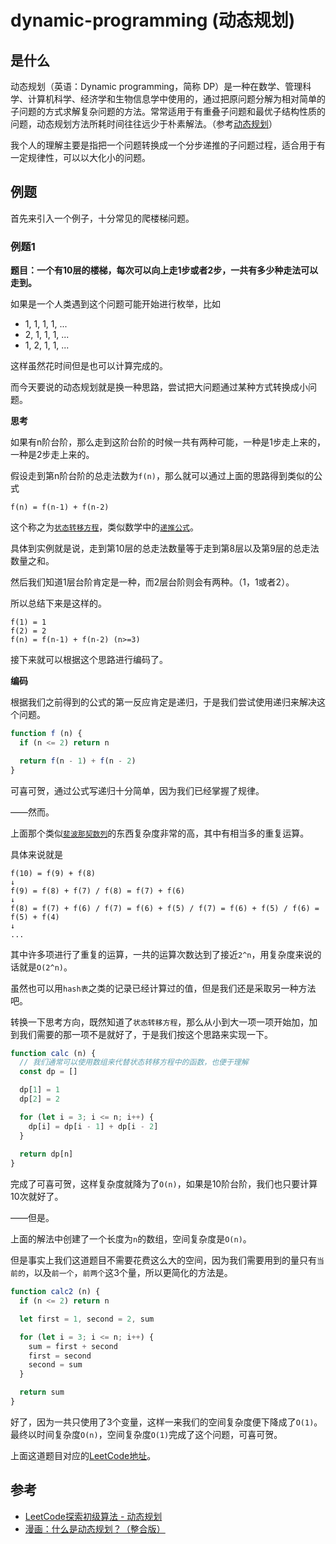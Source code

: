 # dynamic-programming (动态规划)

## 是什么

动态规划（英语：Dynamic programming，简称 DP）是一种在数学、管理科学、计算机科学、经济学和生物信息学中使用的，通过把原问题分解为相对简单的子问题的方式求解复杂问题的方法。常常适用于有重叠子问题和最优子结构性质的问题，动态规划方法所耗时间往往远少于朴素解法。（参考[动态规划](https://leetcode-cn.com/tag/dynamic-programming/)）

我个人的理解主要是指把一个问题转换成一个分步递推的子问题过程，适合用于有一定规律性，可以以大化小的问题。

## 例题

首先来引入一个例子，十分常见的爬楼梯问题。

### 例题1

**题目：一个有10层的楼梯，每次可以向上走1步或者2步，一共有多少种走法可以走到。**

如果是一个人类遇到这个问题可能开始进行枚举，比如 

- 1, 1, 1, 1, ...
- 2, 1, 1, 1, ...
- 1, 2, 1, 1, ...

这样虽然花时间但是也可以计算完成的。

而今天要说的动态规划就是换一种思路，尝试把大问题通过某种方式转换成小问题。

**思考**

如果有n阶台阶，那么走到这阶台阶的时候一共有两种可能，一种是1步走上来的，一种是2步走上来的。

假设走到第n阶台阶的总走法数为`f(n)`，那么就可以通过上面的思路得到类似的公式

```
f(n) = f(n-1) + f(n-2)
```

这个称之为[`状态转移方程`](https://baike.baidu.com/item/%E7%8A%B6%E6%80%81%E8%BD%AC%E7%A7%BB%E6%96%B9%E7%A8%8B)，类似数学中的[`递推公式`](https://baike.baidu.com/item/%E9%80%92%E6%8E%A8%E5%85%AC%E5%BC%8F)。

具体到实例就是说，走到第10层的总走法数量等于走到第8层以及第9层的总走法数量之和。

然后我们知道1层台阶肯定是一种，而2层台阶则会有两种。（1，1或者2）。

所以总结下来是这样的。

```
f(1) = 1
f(2) = 2
f(n) = f(n-1) + f(n-2) (n>=3)
```

接下来就可以根据这个思路进行编码了。

**编码**

根据我们之前得到的公式的第一反应肯定是递归，于是我们尝试使用递归来解决这个问题。

```js
function f (n) {
  if (n <= 2) return n

  return f(n - 1) + f(n - 2)
}
```

可喜可贺，通过公式写递归十分简单，因为我们已经掌握了规律。

——然而。

上面那个类似[`斐波那契数列`](https://baike.baidu.com/item/%E6%96%90%E6%B3%A2%E9%82%A3%E5%A5%91%E6%95%B0%E5%88%97)的东西复杂度非常的高，其中有相当多的重复运算。

具体来说就是

```
f(10) = f(9) + f(8)
↓
f(9) = f(8) + f(7) / f(8) = f(7) + f(6)
↓
f(8) = f(7) + f(6) / f(7) = f(6) + f(5) / f(7) = f(6) + f(5) / f(6) = f(5) + f(4)
↓
...
```

其中许多项进行了重复的运算，一共的运算次数达到了接近`2^n`，用复杂度来说的话就是`O(2^n)`。

虽然也可以用`hash表`之类的记录已经计算过的值，但是我们还是采取另一种方法吧。

转换一下思考方向，既然知道了`状态转移方程`，那么从小到大一项一项开始加，加到我们需要的那一项不是就好了，于是我们按这个思路来实现一下。

```js
function calc (n) {
  // 我们通常可以使用数组来代替状态转移方程中的函数，也便于理解
  const dp = []

  dp[1] = 1
  dp[2] = 2

  for (let i = 3; i <= n; i++) {
    dp[i] = dp[i - 1] + dp[i - 2]
  }
  
  return dp[n]
}
```

完成了可喜可贺，这样复杂度就降为了`O(n)`，如果是10阶台阶，我们也只要计算10次就好了。

——但是。

上面的解法中创建了一个长度为`n`的数组，空间复杂度是`O(n)`。

但是事实上我们这道题目不需要花费这么大的空间，因为我们需要用到的量只有`当前的`，以及`前一个`，`前两个`这3个量，所以更简化的方法是。

```js
function calc2 (n) {
  if (n <= 2) return n

  let first = 1, second = 2, sum

  for (let i = 3; i <= n; i++) {
    sum = first + second
    first = second
    second = sum
  }

  return sum
}
```

好了，因为一共只使用了3个变量，这样一来我们的空间复杂度便下降成了`O(1)`。最终以时间复杂度`O(n)`，空间复杂度`O(1)`完成了这个问题，可喜可贺。

上面这道题目对应的[LeetCode地址](https://leetcode-cn.com/problems/climbing-stairs/)。

## 参考

- [LeetCode探索初级算法 - 动态规划](https://zhuanlan.zhihu.com/p/49427827)
- [漫画：什么是动态规划？（整合版）](https://mp.weixin.qq.com/s/3h9iqU4rdH3EIy5m6AzXsg)